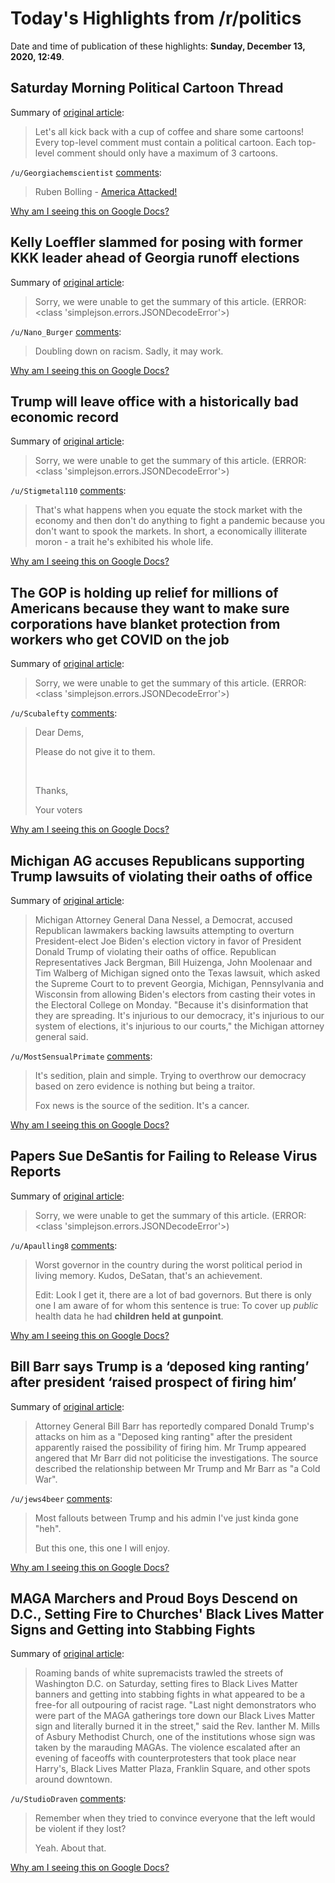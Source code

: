 # Today's Highlights from /r/politics

Date and time of publication of these highlights: **Sunday, December 13, 2020, 12:49**.

## Saturday Morning Political Cartoon Thread

Summary of [original article](https://www.reddit.com/r/politics/comments/kbs9g0/saturday_morning_political_cartoon_thread/):

> Let's all kick back with a cup of coffee and share some cartoons! Every top-level comment must contain a political cartoon. Each top-level comment should only have a maximum of 3 cartoons.

`/u/Georgiachemscientist` [comments](https://www.reddit.com/r/politics/comments/kbs9g0/saturday_morning_political_cartoon_thread/):

> Ruben Bolling - [America Attacked!](https://www.dailykos.com/stories/2020/12/10/2000862/-Cartoon-Pearl-Harbor-attacked-Americans-ready-for-sacrifice)

[Why am I seeing this on Google Docs?](https://docs.google.com/document/d/1Dc6We63vOXIZsc0op-Bt4abqkYjXzOigalQqFxmvvbM/edit?usp=sharing)

## Kelly Loeffler slammed for posing with former KKK leader ahead of Georgia runoff elections

Summary of [original article](https://www.newsweek.com/kelly-loeffler-slammed-posing-former-kkk-leader-ahead-georgia-runoff-elections-1554401):

> Sorry, we were unable to get the summary of this article. (ERROR: <class 'simplejson.errors.JSONDecodeError'>)

`/u/Nano_Burger` [comments](https://www.reddit.com/r/politics/comments/kcdg1o/kelly_loeffler_slammed_for_posing_with_former_kkk/):

> Doubling down on racism. Sadly, it may work.

[Why am I seeing this on Google Docs?](https://docs.google.com/document/d/1Dc6We63vOXIZsc0op-Bt4abqkYjXzOigalQqFxmvvbM/edit?usp=sharing)

## Trump will leave office with a historically bad economic record

Summary of [original article](https://www.cnn.com/2020/12/13/politics/trump-economy-record/index.html):

> Sorry, we were unable to get the summary of this article. (ERROR: <class 'simplejson.errors.JSONDecodeError'>)

`/u/Stigmetal110` [comments](https://www.reddit.com/r/politics/comments/kcb7bj/trump_will_leave_office_with_a_historically_bad/):

> That's what happens when you equate the stock market with the economy and then don't do anything to fight a pandemic because you don't want to spook the markets. In short, a economically illiterate moron - a trait he's exhibited his whole life.

[Why am I seeing this on Google Docs?](https://docs.google.com/document/d/1Dc6We63vOXIZsc0op-Bt4abqkYjXzOigalQqFxmvvbM/edit?usp=sharing)

## The GOP is holding up relief for millions of Americans because they want to make sure corporations have blanket protection from workers who get COVID on the job

Summary of [original article](https://www.businessinsider.com/gop-mcconnell-workers-corporate-immunity-covid-19-bill-aid-pandemic-2020-12):

> Sorry, we were unable to get the summary of this article. (ERROR: <class 'simplejson.errors.JSONDecodeError'>)

`/u/Scubalefty` [comments](https://www.reddit.com/r/politics/comments/kcatn3/the_gop_is_holding_up_relief_for_millions_of/):

> Dear Dems,
> 
> Please do not give it to them.
> 
> &#x200B;
> 
> Thanks,
> 
> Your voters

[Why am I seeing this on Google Docs?](https://docs.google.com/document/d/1Dc6We63vOXIZsc0op-Bt4abqkYjXzOigalQqFxmvvbM/edit?usp=sharing)

## Michigan AG accuses Republicans supporting Trump lawsuits of violating their oaths of office

Summary of [original article](https://www.newsweek.com/michigan-ag-accuses-republicans-supporting-trump-lawsuits-violating-their-oaths-office-1554397?):

> Michigan Attorney General Dana Nessel, a Democrat, accused Republican lawmakers backing lawsuits attempting to overturn President-elect Joe Biden's election victory in favor of President Donald Trump of violating their oaths of office. Republican Representatives Jack Bergman, Bill Huizenga, John Moolenaar and Tim Walberg of Michigan signed onto the Texas lawsuit, which asked the Supreme Court to to prevent Georgia, Michigan, Pennsylvania and Wisconsin from allowing Biden's electors from casting their votes in the Electoral College on Monday. "Because it's disinformation that they are spreading. It's injurious to our democracy, it's injurious to our system of elections, it's injurious to our courts," the Michigan attorney general said.

`/u/MostSensualPrimate` [comments](https://www.reddit.com/r/politics/comments/kccalb/michigan_ag_accuses_republicans_supporting_trump/):

> It's sedition, plain and simple.  Trying to overthrow our democracy based on zero evidence is nothing but being a traitor.  
> 
> Fox news is the source of the sedition.  It's a cancer.

[Why am I seeing this on Google Docs?](https://docs.google.com/document/d/1Dc6We63vOXIZsc0op-Bt4abqkYjXzOigalQqFxmvvbM/edit?usp=sharing)

## Papers Sue DeSantis for Failing to Release Virus Reports

Summary of [original article](https://www.usnews.com/news/best-states/florida/articles/2020-12-13/papers-sue-desantis-for-failing-to-release-virus-reports):

> Sorry, we were unable to get the summary of this article. (ERROR: <class 'simplejson.errors.JSONDecodeError'>)

`/u/Apaulling8` [comments](https://www.reddit.com/r/politics/comments/kccyb0/papers_sue_desantis_for_failing_to_release_virus/):

> Worst governor in the country during the worst political period in living memory. Kudos, DeSatan, that's an achievement.
> 
> Edit: Look I get it, there are a lot of bad governors. But there is only one I am aware of for whom this sentence is true: To cover up *public* health data he had **children held at gunpoint**.

[Why am I seeing this on Google Docs?](https://docs.google.com/document/d/1Dc6We63vOXIZsc0op-Bt4abqkYjXzOigalQqFxmvvbM/edit?usp=sharing)

## Bill Barr says Trump is a ‘deposed king ranting’ after president ‘raised prospect of firing him’

Summary of [original article](https://www.independent.co.uk/news/world/americas/us-election-2020/bill-barr-trump-election-biden-b1772174.html):

> Attorney General Bill Barr has reportedly compared Donald Trump's attacks on him as a "Deposed king ranting" after the president apparently raised the possibility of firing him. Mr Trump appeared angered that Mr Barr did not politicise the investigations. The source described the relationship between Mr Trump and Mr Barr as "a Cold War".

`/u/jews4beer` [comments](https://www.reddit.com/r/politics/comments/kcbt92/bill_barr_says_trump_is_a_deposed_king_ranting/):

> Most fallouts between Trump and his admin I've just kinda gone "heh".
> 
> But this one, this one I will enjoy.

[Why am I seeing this on Google Docs?](https://docs.google.com/document/d/1Dc6We63vOXIZsc0op-Bt4abqkYjXzOigalQqFxmvvbM/edit?usp=sharing)

## MAGA Marchers and Proud Boys Descend on D.C., Setting Fire to Churches' Black Lives Matter Signs and Getting into Stabbing Fights

Summary of [original article](https://www.theroot.com/maga-marchers-and-proud-boys-descend-on-d-c-setting-f-1845872730):

> Roaming bands of white supremacists trawled the streets of Washington D.C. on Saturday, setting fires to Black Lives Matter banners and getting into stabbing fights in what appeared to be a free-for all outpouring of racist rage. "Last night demonstrators who were part of the MAGA gatherings tore down our Black Lives Matter sign and literally burned it in the street," said the Rev. Ianther M. Mills of Asbury Methodist Church, one of the institutions whose sign was taken by the marauding MAGAs. The violence escalated after an evening of faceoffs with counterprotesters that took place near Harry's, Black Lives Matter Plaza, Franklin Square, and other spots around downtown.

`/u/StudioDraven` [comments](https://www.reddit.com/r/politics/comments/kceczc/maga_marchers_and_proud_boys_descend_on_dc/):

> Remember when they tried to convince everyone that the left would be violent if they lost?
> 
> Yeah. About that.

[Why am I seeing this on Google Docs?](https://docs.google.com/document/d/1Dc6We63vOXIZsc0op-Bt4abqkYjXzOigalQqFxmvvbM/edit?usp=sharing)

